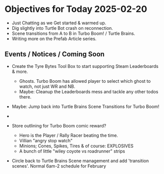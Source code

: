 # Objectives for Today 2025-02-20

- Just Chatting as we Get started & warmed up.
- Dig slightly into Turtle Bot crash on reconnection.
- Scene transitions from A to B in Turbo Boom! / Turtle Brains.
- Writing more on the Prefab Article series.

## Events / Notices / Coming Soon


- Create the Tyre Bytes Tool Box to start supporting Steam Leaderboards & more.
  - Ghosts. Turbo Boom has allowed player to select which ghost to watch, not just WR and NB.
  - Maybe: Cleanup the Leaderboards mess and tackle any other todos there.

- Maybe: Jump back into Turtle Brains Scene Transitions for Turbo Boom!
- 
- Store outlining for Turbo Boom comic reward?
  - Hero is the Player / Rally Racer beating the time.
  - Villian "angry stop watch"
  - Minions; Cones, Spikes, Tires & of course: EXPLOSIVES
  - A bunch of little "wiley coyote vs roadrunner" strips
  
- Circle back to Turtle Brains Scene management and add 'transition scenes'.
Normal 6am-2 schedule for February
